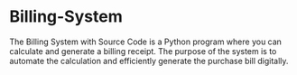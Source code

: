 # Billing-System
The Billing System with Source Code is a Python program where you can calculate and generate a  billing receipt. The purpose of the system is to automate the calculation and efficiently generate the  purchase bill digitally.
